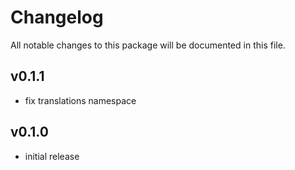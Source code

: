 # Changelog

All notable changes to this package will be documented in this file.

## v0.1.1

* fix translations namespace

## v0.1.0

* initial release